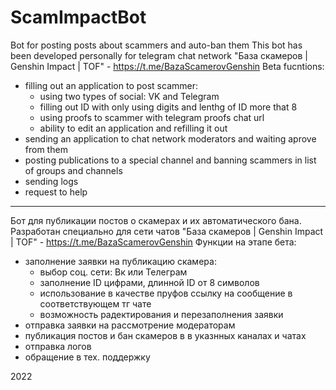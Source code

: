 # ScamImpactBot   
Bot for posting posts about scammers and auto-ban them
This bot has been developed personally for telegram chat network "База скамеров | Genshin Impact | TOF" - https://t.me/BazaScamerovGenshin
Beta fucntions:
- filling out an application to post scammer:
  - using two types of social: VK and Telegram
  - filling out ID with only using digits and lenthg of ID more that 8
  - using proofs to scammer with telegram proofs chat url
  - ability to edit an application and refilling it out
- sending an application to chat network moderators and waiting aprove from them
- posting publications to a special channel and banning scammers in list of groups and channels
- sending logs
- request to help

____________________________________

Бот для публикации постов о скамерах и  их автоматического бана.
Разработан специально для сети чатов "База скамеров | Genshin Impact | TOF" - https://t.me/BazaScamerovGenshin
Функции на этапе бета:
- заполнение заявки на публикацию скамера:
  - выбор соц. сети: Вк или Телеграм
  - заполнение ID цифрами, длинной ID от 8 символов
  - использование в качестве пруфов ссылку на сообщение в соответствующем тг чате
  - возможность радектирования и перезаполнения заявки
- отправка заявки на рассмотрение модераторам
- публикация постов и бан скамеров в в указнных каналах и чатах
- отправка логов
- обращение в тех. поддержку

2022



